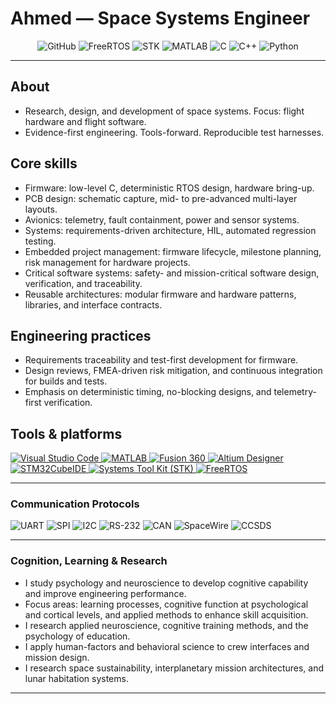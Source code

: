# Ahmed — Space Systems Engineer

<p align="center">
  <!-- Hero badges -->
  <img src="https://img.shields.io/badge/GitHub-Profile-181717?style=for-the-badge&logo=github&logoColor=white" alt="GitHub"/>
  <img src="https://img.shields.io/badge/RTOS-FreeRTOS-FF6C37?style=for-the-badge&logo=freertos&logoColor=white" alt="FreeRTOS"/>
  <img src="https://img.shields.io/badge/Orbital-STK-0A84FF?style=for-the-badge&logo=oracle&logoColor=white" alt="STK"/>
  <img src="https://img.shields.io/badge/Modeling-MATLAB-0076A8?style=for-the-badge&logo=mathworks&logoColor=white" alt="MATLAB"/>
  <img src="https://img.shields.io/badge/C-%2300599C.svg?style=for-the-badge&logo=c&logoColor=white" alt="C"/>
  <img src="https://img.shields.io/badge/C++-%2300599C.svg?style=for-the-badge&logo=c%2B%2B&logoColor=white" alt="C++"/>
  <img src="https://img.shields.io/badge/Python-%233776AB.svg?style=for-the-badge&logo=python&logoColor=white" alt="Python"/>
</p>

---

## About

- Research, design, and development of space systems. Focus: flight hardware and flight software.  
- Evidence-first engineering. Tools-forward. Reproducible test harnesses.

## Core skills

- Firmware: low-level C, deterministic RTOS design, hardware bring-up.  
- PCB design: schematic capture, mid- to pre-advanced multi-layer layouts.  
- Avionics: telemetry, fault containment, power and sensor systems.  
- Systems: requirements-driven architecture, HIL, automated regression testing.  
- Embedded project management: firmware lifecycle, milestone planning, risk management for hardware projects.  
- Critical software systems: safety- and mission-critical software design, verification, and traceability.  
- Reusable architectures: modular firmware and hardware patterns, libraries, and interface contracts.

## Engineering practices

- Requirements traceability and test-first development for firmware.  
- Design reviews, FMEA-driven risk mitigation, and continuous integration for builds and tests.  
- Emphasis on deterministic timing, no-blocking designs, and telemetry-first verification.

## Tools & platforms

<p align="left">
  <a href="https://code.visualstudio.com/" target="_blank" rel="noreferrer">
    <img src="https://img.shields.io/badge/VS_Code-007ACC?style=for-the-badge&logo=visual-studio-code&logoColor=white" alt="Visual Studio Code"/>
  </a>
  <a href="https://www.mathworks.com/products/matlab.html" target="_blank" rel="noreferrer">
    <img src="https://img.shields.io/badge/MATLAB-0076A8?style=for-the-badge&logo=mathworks&logoColor=white" alt="MATLAB"/>
  </a>
  <a href="https://www.autodesk.com/products/fusion-360/overview" target="_blank" rel="noreferrer">
    <img src="https://img.shields.io/badge/Fusion_360-1e1e1e?style=for-the-badge&logo=autodesk&logoColor=white" alt="Fusion 360"/>
  </a>
  <a href="https://www.altium.com/" target="_blank" rel="noreferrer">
    <img src="https://img.shields.io/badge/Altium_Designer-A5915F?style=for-the-badge&logo=altium-designer&logoColor=white" alt="Altium Designer"/>
  </a>
  <a href="https://www.st.com/en/development-tools/stm32cubeide.html" target="_blank" rel="noreferrer">
    <img src="https://img.shields.io/badge/STM32CubeIDE-003D7A?style=for-the-badge&logo=stmicroelectronics&logoColor=white" alt="STM32CubeIDE"/>
  </a>
  <a href="https://www.ansys.com/products/missions/stk" target="_blank" rel="noreferrer">
    <img src="https://img.shields.io/badge/Systems_Tool_Kit_(STK)-005A9C?style=for-the-badge&logo=oracle&logoColor=white" alt="Systems Tool Kit (STK)"/>
  </a>
  <a href="https://www.freertos.org/" target="_blank" rel="noreferrer">
    <img src="https://img.shields.io/badge/FreeRTOS-%23FF6C37?style=for-the-badge&logo=freertos&logoColor=white" alt="FreeRTOS"/>
  </a>
</p>

---

### Communication Protocols

<p align="left">
  <!-- Protocol badges. Icons used where available; otherwise text badges. -->
  <img src="https://img.shields.io/badge/UART-serial-343434?style=for-the-badge" alt="UART"/>
  <img src="https://img.shields.io/badge/SPI-bus-204060?style=for-the-badge" alt="SPI"/>
  <img src="https://img.shields.io/badge/I2C-bus-005A9C?style=for-the-badge" alt="I2C"/>
  <img src="https://img.shields.io/badge/RS-232-333333?style=for-the-badge" alt="RS-232"/>
  <img src="https://img.shields.io/badge/CAN-bus-FF9900?style=for-the-badge&logo=vector" alt="CAN"/>
  <img src="https://img.shields.io/badge/SpaceWire-link-0A84FF?style=for-the-badge" alt="SpaceWire"/>
  <img src="https://img.shields.io/badge/CCSDS-standards-0076A8?style=for-the-badge" alt="CCSDS"/>
</p>

---

### Cognition, Learning & Research

- I study psychology and neuroscience to develop cognitive capability and improve engineering performance.  
- Focus areas: learning processes, cognitive function at psychological and cortical levels, and applied methods to enhance skill acquisition.  
- I research applied neuroscience, cognitive training methods, and the psychology of education.  
- I apply human-factors and behavioral science to crew interfaces and mission design.  
- I research space sustainability, interplanetary mission architectures, and lunar habitation systems.

---
